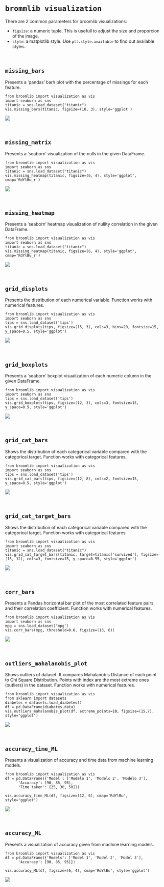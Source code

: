 # `brommlib visualization`

There are 2 common parameters for broomlib visualizations:
- `figsize`: a numeric tuple. This is usefull to adjust the size and proporcion of the image.
- `style`: a matplotlib style. Use `plt.style.available` to find out available styles.

<p><br></p>

## `missing_bars`
Presents a ‘pandas’ barh plot with the percentage of missings for each feature.

```
from broomlib import visualization as vis
import seaborn as sns
titanic = sns.load_dataset("titanic")
vis.missing_bars(titanic, figsize=(10, 3), style='ggplot')
```

![](images/missing_bars.png)

<p><br></p>


## `missing_matrix`
Presents a ‘seaborn’ visualization of the nulls in the given DataFrame.

```
from broomlib import visualization as vis
import seaborn as sns
titanic = sns.load_dataset("titanic")
vis.missing_heatmap(titanic, figsize=(6, 4), style='ggplot', cmap='RdYlBu_r')
```

![](images/missing_matrix.png)

<p><br></p>


## `missing_heatmap`
Presents a ‘seaborn’ heatmap visualization of nullity correlation in the given DataFrame.

```
from broomlib import visualization as vis
import seaborn as sns
titanic = sns.load_dataset("titanic")
vis.missing_heatmap(titanic, figsize=(6, 4), style='ggplot', cmap='RdYlBu_r')
```

![](images/missing_heatmap.png)

<p><br></p>


## `grid_displots`
Presents the distribution of each numerical variable.
Function works with numerical features.

```
from broomlib import visualization as vis
import seaborn as sns
tips = sns.load_dataset('tips')
vis.grid_displots(tips, figsize=(15, 3), cols=3, bins=20, fontsize=15, y_space=0.5, style='ggplot')
```

![](images/grid_displots.png)

<p><br></p>


## `grid_boxplots`
Presents a ‘seaborn’ boxplot visualization of each numeric column in the given DataFrame.

```
from broomlib import visualization as vis
import seaborn as sns
tips = sns.load_dataset('tips')
vis.grid_boxplots(tips, figsize=(12, 3), cols=3, fontsize=15, y_space=0.5, style='ggplot')
```

![](images/grid_boxplots.png)

<p><br></p>


## `grid_cat_bars`
Shows the distribution of each categorical variable compared with the categorical target.
Function works with categorical features.

```
from broomlib import visualization as vis
import seaborn as sns
tips = sns.load_dataset('tips')
vis.grid_cat_bars(tips, figsize=(12, 8), cols=2, fontsize=15, y_space=0.5, style='ggplot')
```

![](images/grid_cat_bars.png)

<p><br></p>


## `grid_cat_target_bars`
Shows the distribution of each categorical variable compared with the categorical target.
Function works with categorical features.

```
from broomlib import visualization as vis
import seaborn as sns
titanic = sns.load_dataset("titanic")
vis.grid_cat_target_bars(titanic, target=titanic['survived'], figsize=(15, 12), cols=3, fontsize=15, y_space=0.55, style='ggplot')
```

![](images/grid_cat_target_bars.png)

<p><br></p>


## `corr_bars`
Presents a Pandas horizontal bar plot of the most correlated feature pairs and their correlation coefficient.
Function works with numerical features.

```
from broomlib import visualization as vis
import seaborn as sns
mpg = sns.load_dataset('mpg')
vis.corr_bars(mpg, threshold=0.6, figsize=(13, 6))
```

![](images/corr_bars.png)

<p><br></p>


## `outliers_mahalanobis_plot`
Shows outliers of dataset. It compares Mahalanobis Distance of each point to Chi Square Distribution. 
Points with index are the most extreme ones (outliers) in the dataset. 
Function works with numerical features.

```
from broomlib import visualization as vis
from sklearn import datasets
diabetes = datasets.load_diabetes()
df = pd.DataFrame(diabetes.data)
vis.outliers_mahalanobis_plot(df, extreme_points=10, figsize=(15,7), style='ggplot')
```

![](images/outliers_mahalanobis_plot.png)

<p><br></p>


## `accuracy_time_ML`
Presents a visualization of accuracy and time data from machine learning models.
```
from broomlib import visualization as vis
df = pd.DataFrame({'Model': ['Modelo 1', 'Modelo 2', 'Modelo 3'], 
      'Accuracy': [90, 85, 95],
      'Time taken': [25, 30, 50]})

vis.accuracy_time_ML(df, figsize=(12, 6), cmap='RdYlBu', style='ggplot')
```

![](images/accuracy_time_ML.png)

<p><br></p>


## `accuracy_ML`
Presents a visualization of accuracy given from machine learning models.
```
from broomlib import visualization as vis
df = pd.DataFrame({'Models': ['Model 1', 'Model 2', 'Model 3'], 
      'Accuracy': [90, 85, 95]})

vis.accuracy_ML(df, figsize=(6, 4), cmap='RdYlBu', style='ggplot')
```

![](images/accuracy_ML.png)

<p><br></p>
